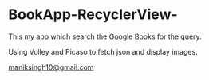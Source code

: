# BookApp-RecyclerView-

This my app which search the Google Books for the query. 

Using Volley and Picaso to fetch json and display images.

maniksingh10@gmail.com
